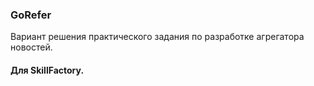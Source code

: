 <h3>GoRefer</h3>
Вариант решения практического задания по разработке агрегатора новостей.  
<h4>Для SkillFactory.</h4>